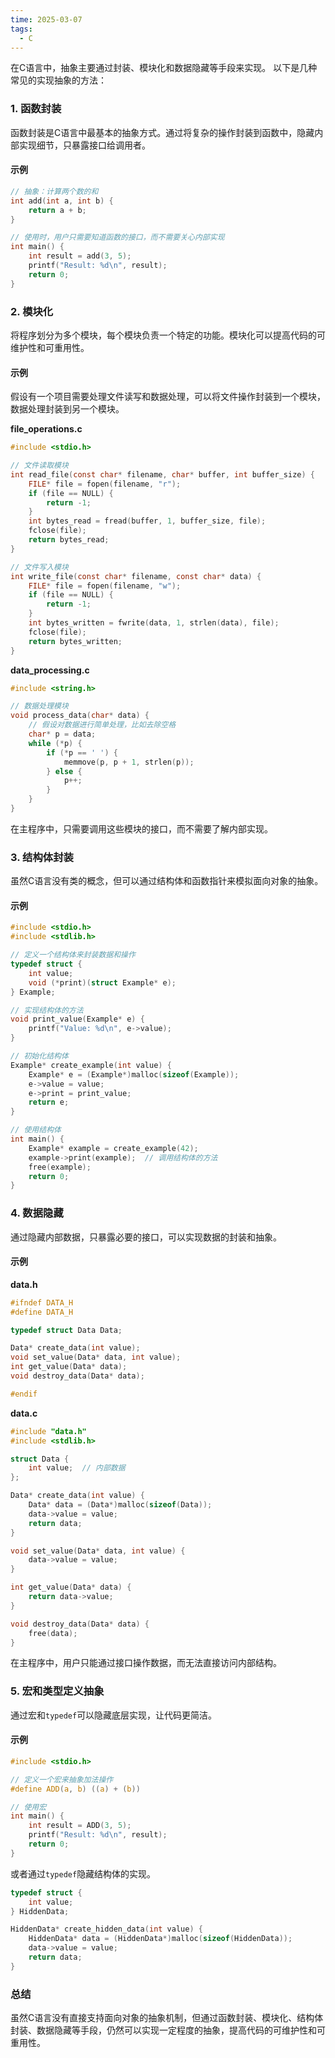 ```yaml
---
time: 2025-03-07
tags:
  - C
---
```

在C语言中，抽象主要通过封装、模块化和数据隐藏等手段来实现。
以下是几种常见的实现抽象的方法：

### 1. **函数封装**
函数封装是C语言中最基本的抽象方式。通过将复杂的操作封装到函数中，隐藏内部实现细节，只暴露接口给调用者。

#### 示例
```c
// 抽象：计算两个数的和
int add(int a, int b) {
    return a + b;
}

// 使用时，用户只需要知道函数的接口，而不需要关心内部实现
int main() {
    int result = add(3, 5);
    printf("Result: %d\n", result);
    return 0;
}
```

### 2. **模块化**
将程序划分为多个模块，每个模块负责一个特定的功能。模块化可以提高代码的可维护性和可重用性。

#### 示例
假设有一个项目需要处理文件读写和数据处理，可以将文件操作封装到一个模块，数据处理封装到另一个模块。

**file_operations.c**
```c
#include <stdio.h>

// 文件读取模块
int read_file(const char* filename, char* buffer, int buffer_size) {
    FILE* file = fopen(filename, "r");
    if (file == NULL) {
        return -1;
    }
    int bytes_read = fread(buffer, 1, buffer_size, file);
    fclose(file);
    return bytes_read;
}

// 文件写入模块
int write_file(const char* filename, const char* data) {
    FILE* file = fopen(filename, "w");
    if (file == NULL) {
        return -1;
    }
    int bytes_written = fwrite(data, 1, strlen(data), file);
    fclose(file);
    return bytes_written;
}
```

**data_processing.c**
```c
#include <string.h>

// 数据处理模块
void process_data(char* data) {
    // 假设对数据进行简单处理，比如去除空格
    char* p = data;
    while (*p) {
        if (*p == ' ') {
            memmove(p, p + 1, strlen(p));
        } else {
            p++;
        }
    }
}
```

在主程序中，只需要调用这些模块的接口，而不需要了解内部实现。

### 3. **结构体封装**
虽然C语言没有类的概念，但可以通过结构体和函数指针来模拟面向对象的抽象。

#### 示例
```c
#include <stdio.h>
#include <stdlib.h>

// 定义一个结构体来封装数据和操作
typedef struct {
    int value;
    void (*print)(struct Example* e);
} Example;

// 实现结构体的方法
void print_value(Example* e) {
    printf("Value: %d\n", e->value);
}

// 初始化结构体
Example* create_example(int value) {
    Example* e = (Example*)malloc(sizeof(Example));
    e->value = value;
    e->print = print_value;
    return e;
}

// 使用结构体
int main() {
    Example* example = create_example(42);
    example->print(example);  // 调用结构体的方法
    free(example);
    return 0;
}
```

### 4. **数据隐藏**
通过隐藏内部数据，只暴露必要的接口，可以实现数据的封装和抽象。

#### 示例
**data.h**
```c
#ifndef DATA_H
#define DATA_H

typedef struct Data Data;

Data* create_data(int value);
void set_value(Data* data, int value);
int get_value(Data* data);
void destroy_data(Data* data);

#endif
```

**data.c**
```c
#include "data.h"
#include <stdlib.h>

struct Data {
    int value;  // 内部数据
};

Data* create_data(int value) {
    Data* data = (Data*)malloc(sizeof(Data));
    data->value = value;
    return data;
}

void set_value(Data* data, int value) {
    data->value = value;
}

int get_value(Data* data) {
    return data->value;
}

void destroy_data(Data* data) {
    free(data);
}
```

在主程序中，用户只能通过接口操作数据，而无法直接访问内部结构。

### 5. **宏和类型定义抽象**
通过宏和`typedef`可以隐藏底层实现，让代码更简洁。

#### 示例
```c
#include <stdio.h>

// 定义一个宏来抽象加法操作
#define ADD(a, b) ((a) + (b))

// 使用宏
int main() {
    int result = ADD(3, 5);
    printf("Result: %d\n", result);
    return 0;
}
```

或者通过`typedef`隐藏结构体的实现。

```c
typedef struct {
    int value;
} HiddenData;

HiddenData* create_hidden_data(int value) {
    HiddenData* data = (HiddenData*)malloc(sizeof(HiddenData));
    data->value = value;
    return data;
}
```

### 总结
虽然C语言没有直接支持面向对象的抽象机制，但通过函数封装、模块化、结构体封装、数据隐藏等手段，仍然可以实现一定程度的抽象，提高代码的可维护性和可重用性。